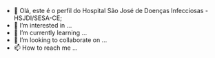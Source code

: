 - 👋 Olá, este é o perfil do Hospital São José de Doenças Infecciosas - HSJDI/SESA-CE;
- 👀 I’m interested in ...
- 🌱 I’m currently learning ...
- 💞️ I’m looking to collaborate on ...
- 📫 How to reach me ...
